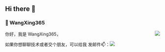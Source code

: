 ## Hi there 👋

### 🚀 WangXing365

<img align="right" src="https://github-readme-stats.vercel.app/api?username=WangXing365&show_icons=true&theme=default" />

你好，我是 WangXing365，

如果你想聊聊技术或者交个朋友，可以给我 发邮件📫：<a target="_blank" href="http://mail.qq.com/cgi-bin/qm_share?t=qm_mailme&email=QyQ2JjA3bSQsLCQvJgMlLDsuIiovbSAsLg" style="text-decoration:none;"><img src="http://rescdn.qqmail.com/zh_CN/htmledition/images/function/qm_open/ico_mailme_01.png"/></a>

<!--

Here are some ideas to get you started:

- 🔭 I’m currently working on ...
- 🌱 I’m currently learning ...
- 👯 I’m looking to collaborate on ...
- 🤔 I’m looking for help with ...
- 💬 Ask me about ...
- 📫 How to reach me: ...
- 😄 Pronouns: ...
- ⚡ Fun fact: ...
-->
